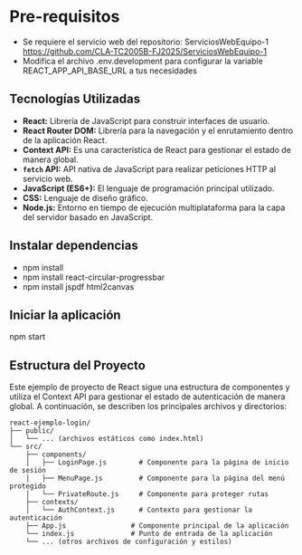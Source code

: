 # Pre-requisitos
- Se requiere el servicio web del repositorio: ServiciosWebEquipo-1 https://github.com/CLA-TC2005B-FJ2025/ServiciosWebEquipo-1
- Modifica el archivo .env.development para configurar la variable REACT_APP_API_BASE_URL a tus necesidades

##  Tecnologías Utilizadas

* **React:** Librería de JavaScript para construir interfaces de usuario.
* **React Router DOM:** Librería para la navegación y el enrutamiento dentro de la aplicación React.
* **Context API:** Es una característica de React para gestionar el estado de manera global.
* **`fetch` API:** API nativa de JavaScript para realizar peticiones HTTP al servicio web.
* **JavaScript (ES6+):** El lenguaje de programación principal utilizado.
* **CSS:** Lenguaje de diseño gráfico.
* **Node.js:** Entorno en tiempo de ejecución multiplataforma para la capa del servidor basado en JavaScript.

## Instalar dependencias
* npm install
* npm install react-circular-progressbar
* npm install jspdf html2canvas

## Iniciar la aplicación
npm start

## Estructura del Proyecto

Este ejemplo de proyecto de React sigue una estructura de componentes y utiliza el Context API para gestionar el estado de autenticación de manera global. A continuación, se describen los principales archivos y directorios:

```
react-ejemplo-login/
├── public/
│   └── ... (archivos estáticos como index.html)
└── src/
    ├── components/
    │   ├── LoginPage.js        # Componente para la página de inicio de sesión
    │   ├── MenuPage.js         # Componente para la página del menú protegido
    │   └── PrivateRoute.js     # Componente para proteger rutas
    ├── contexts/
    │   └── AuthContext.js      # Contexto para gestionar la autenticación
    ├── App.js                # Componente principal de la aplicación
    └── index.js              # Punto de entrada de la aplicación
    └── ... (otros archivos de configuración y estilos)
```
